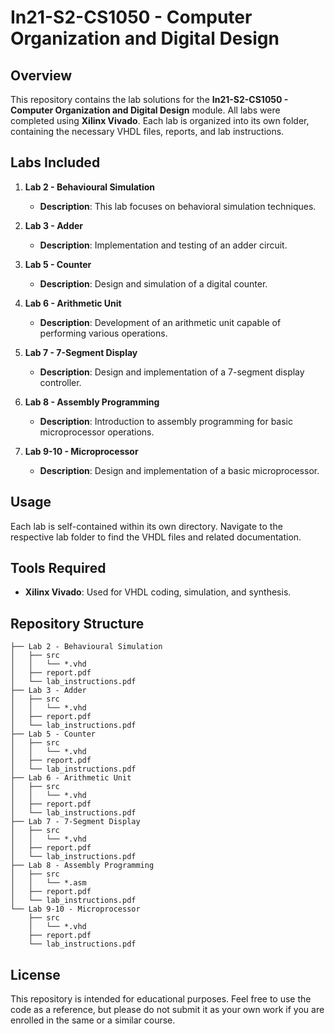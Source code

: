 # In21-S2-CS1050 - Computer Organization and Digital Design

## Overview

This repository contains the lab solutions for the **In21-S2-CS1050 - Computer Organization and Digital Design** module. All labs were completed using **Xilinx Vivado**. Each lab is organized into its own folder, containing the necessary VHDL files, reports, and lab instructions.

## Labs Included

1. **Lab 2 - Behavioural Simulation**  
   - **Description**: This lab focuses on behavioral simulation techniques.
   
2. **Lab 3 - Adder**  
   - **Description**: Implementation and testing of an adder circuit.
  
3. **Lab 5 - Counter**  
   - **Description**: Design and simulation of a digital counter.
   
4. **Lab 6 - Arithmetic Unit**  
   - **Description**: Development of an arithmetic unit capable of performing various operations.
   
5. **Lab 7 - 7-Segment Display**  
   - **Description**: Design and implementation of a 7-segment display controller.
  
6. **Lab 8 - Assembly Programming**  
   - **Description**: Introduction to assembly programming for basic microprocessor operations.
  
7. **Lab 9-10 - Microprocessor**  
   - **Description**: Design and implementation of a basic microprocessor.

## Usage

Each lab is self-contained within its own directory. Navigate to the respective lab folder to find the VHDL files and related documentation.

## Tools Required

- **Xilinx Vivado**: Used for VHDL coding, simulation, and synthesis.

## Repository Structure

```
├── Lab 2 - Behavioural Simulation
│   ├── src
│   │   └── *.vhd
│   ├── report.pdf
│   └── lab_instructions.pdf
├── Lab 3 - Adder
│   ├── src
│   │   └── *.vhd
│   ├── report.pdf
│   └── lab_instructions.pdf
├── Lab 5 - Counter
│   ├── src
│   │   └── *.vhd
│   ├── report.pdf
│   └── lab_instructions.pdf
├── Lab 6 - Arithmetic Unit
│   ├── src
│   │   └── *.vhd
│   ├── report.pdf
│   └── lab_instructions.pdf
├── Lab 7 - 7-Segment Display
│   ├── src
│   │   └── *.vhd
│   ├── report.pdf
│   └── lab_instructions.pdf
├── Lab 8 - Assembly Programming
│   ├── src
│   │   └── *.asm
│   ├── report.pdf
│   └── lab_instructions.pdf
└── Lab 9-10 - Microprocessor
    ├── src
    │   └── *.vhd
    ├── report.pdf
    └── lab_instructions.pdf
```

## License

This repository is intended for educational purposes. Feel free to use the code as a reference, but please do not submit it as your own work if you are enrolled in the same or a similar course.
